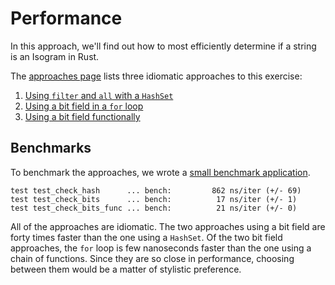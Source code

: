 # Performance

In this approach, we'll find out how to most efficiently determine if a string is an Isogram in Rust.

The [approaches page][approaches] lists three idiomatic approaches to this exercise:

1. [Using `filter` and `all` with a `HashSet`][approach-filter-all]
2. [Using a bit field in a `for` loop][approach-bitfield]
3. [Using a bit field functionally][approach-bitfield-func]

## Benchmarks

To benchmark the approaches, we wrote a [small benchmark application][benchmark-application].

```
test test_check_hash      ... bench:         862 ns/iter (+/- 69)
test test_check_bits      ... bench:          17 ns/iter (+/- 1)
test test_check_bits_func ... bench:          21 ns/iter (+/- 0)
```
All of the approaches are idiomatic.
The two approaches using a bit field are forty times faster than the one using a `HashSet`.
Of the two bit field approaches, the `for` loop is few nanoseconds faster than the one using a chain of functions.
Since they are so close in performance, choosing between them would be a matter of stylistic preference.

[approaches]: https://exercism.org/tracks/rust/exercises/isogram/approaches
[approach-filter-all]: https://exercism.org/tracks/rust/exercises/isogram/approaches/filter-all
[approach-bitfield]: https://exercism.org/tracks/rust/exercises/isogram/approaches/bitfield
[approach-bitfield-func]: https://exercism.org/tracks/rust/exercises/isogram/approaches/bitfield-func
[benchmark-application]: https://github.com/exercism/rust/blob/main/exercises/practice/isogram/.articles/performance/code/main.rs

